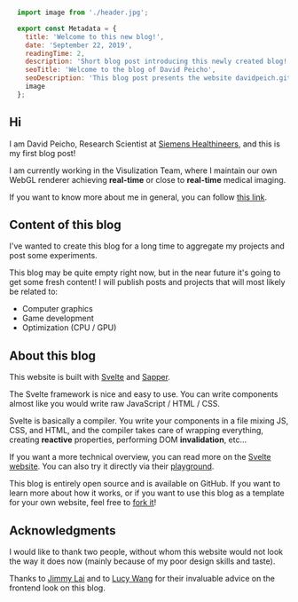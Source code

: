 ```js module

  import image from './header.jpg';

  export const Metadata = {
    title: 'Welcome to this new blog!',
    date: 'September 22, 2019',
    readingTime: 2,
    description: 'Short blog post introducing this newly created blog!',
    seoTitle: 'Welcome to the blog of David Peicho',
    seoDescription: 'This blog post presents the website davidpeich.github.io, the author, and the content it will host.',
    image
  };
```

## Hi

I am David Peicho, Research Scientist at [Siemens Healthineers](https://www.siemens-healthineers.com),
and this is my first blog post!

I am currently working in the Visulization Team, where I maintain our own WebGL
renderer achieving **real-time** or close to **real-time** medical imaging.

If you want to know more about me in general, you can follow [this link](/).

## Content of this blog

I've wanted to create this blog for a long time to aggregate my projects and
post some experiments.

This blog may be quite empty right now, but in the near future it's going to
get some fresh content! I will publish posts and projects that will most
likely be related to:

* Computer graphics
* Game development
* Optimization (CPU / GPU)

## About this blog

This website is built with [Svelte](https://svelte.dev) and
[Sapper](https://sapper.svelte.dev).

The Svelte framework is nice and easy to use. You can write components almost
like you would write raw JavaScript / HTML / CSS.

Svelte is basically a compiler. You write your components in a file mixing JS,
CSS, and HTML, and the compiler takes care of wrapping everything, creating
**reactive** properties, performing DOM **invalidation**, etc...

If you want a more technical overview, you can read more on the
[Svelte website](https://svelte.dev). You can also try it directly via their
[playground](https://svelte.dev/examples).

This blog is entirely open source and is available on GitHub. If you want to
learn more about how it works, or if you want to use this blog as a template for
your own website, feel free to [fork it](https://github.com/DavidPeicho/davidpeicho.github.io)!

## Acknowledgments

I would like to thank two people, without whom this website would not look the
way it does now (mainly because of my poor design skills and taste).

Thanks to [Jimmy Lai](https://github.com/feedthejim/) and to
[Lucy Wang](https://www.linkedin.com/in/lucyw1213/) for their invaluable advice
on the frontend look on this blog.
